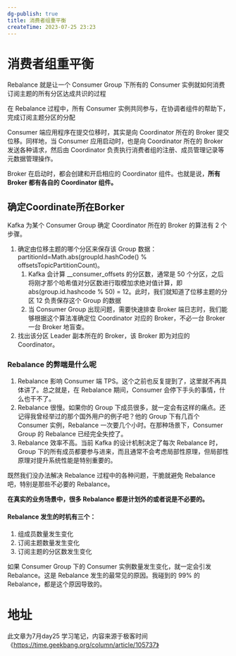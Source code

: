 ```yaml
---
dg-publish: true
title: 消费者组重平衡
createTime: 2023-07-25 23:23  
---
```


# 消费者组重平衡

Rebalance 就是让一个 Consumer Group 下所有的 Consumer 实例就如何消费订阅主题的所有分区达成共识的过程

在 Rebalance 过程中，所有 Consumer 实例共同参与，在协调者组件的帮助下，完成订阅主题分区的分配

Consumer 端应用程序在提交位移时，其实是向 Coordinator 所在的 Broker 提交位移。同样地，当 Consumer 应用启动时，也是向 Coordinator 所在的 Broker 发送各种请求，然后由 Coordinator 负责执行消费者组的注册、成员管理记录等元数据管理操作。

Broker 在启动时，都会创建和开启相应的 Coordinator 组件。也就是说，**所有 Broker 都有各自的 Coordinator 组件。**

## 确定Coordinate所在Borker
Kafka 为某个 Consumer Group 确定 Coordinator 所在的 Broker 的算法有 2 个步骤。
1. 确定由位移主题的哪个分区来保存该 Group 数据：partitionId=Math.abs(groupId.hashCode() % offsetsTopicPartitionCount)。
	1. Kafka 会计算 \_\_consumer_offsets 的分区数，通常是 50 个分区，之后将刚才那个哈希值对分区数进行取模加求绝对值计算，即 abs(group.id.hashcode % 50) = 12。此时，我们就知道了位移主题的分区 12 负责保存这个 Group 的数据
	2. 当 Consumer Group 出现问题，需要快速排查 Broker 端日志时，我们能够根据这个算法准确定位 Coordinator 对应的 Broker，不必一台 Broker 一台 Broker 地盲查。
2. 找出该分区 Leader 副本所在的 Broker，该 Broker 即为对应的 Coordinator。

### Rebalance 的弊端是什么呢

1. Rebalance 影响 Consumer 端 TPS。这个之前也反复提到了，这里就不再具体讲了。总之就是，在 Rebalance 期间，Consumer 会停下手头的事情，什么也干不了。
2. Rebalance 很慢。如果你的 Group 下成员很多，就一定会有这样的痛点。还记得我曾经举过的那个国外用户的例子吧？他的 Group 下有几百个 Consumer 实例，Rebalance 一次要几个小时。在那种场景下，Consumer Group 的 Rebalance 已经完全失控了。
3. Rebalance 效率不高。当前 Kafka 的设计机制决定了每次 Rebalance 时，Group 下的所有成员都要参与进来，而且通常不会考虑局部性原理，但局部性原理对提升系统性能是特别重要的。

既然我们没办法解决 Rebalance 过程中的各种问题，干脆就避免 Rebalance 吧，特别是那些不必要的 Rebalance。

**在真实的业务场景中，很多 Rebalance 都是计划外的或者说是不必要的。**

#### Rebalance 发生的时机有三个：

1. 组成员数量发生变化
2. 订阅主题数量发生变化
3. 订阅主题的分区数发生变化

如果 Consumer Group 下的 Consumer 实例数量发生变化，就一定会引发 Rebalance。这是 Rebalance 发生的最常见的原因。我碰到的 99% 的 Rebalance，都是这个原因导致的。



# 地址 

此文章为7月day25 学习笔记，内容来源于极客时间《https://time.geekbang.org/column/article/105737》